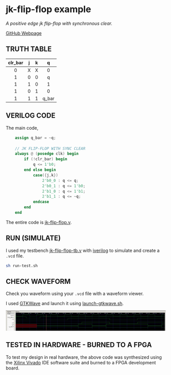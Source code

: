 # jk-flip-flop example

_A positive edge jk flip-flop with synchronous clear._

[GitHub Webpage](https://jeffdecola.github.io/my-systemverilog-examples/)

## TRUTH TABLE

| clr_bar | j      | k     | q         |
|:-------:|:------:|:-----:|:---------:|
| 0       |  X     |  X    | 0         |
| 1       |  0     |  0    | q         |
| 1       |  1     |  0    | 1         |
| 1       |  0     |  1    | 0         |
| 1       |  1     |  1    | q_bar     |

## VERILOG CODE

The main code,

```verilog
    assign q_bar = ~q;

    // JK FLIP-FLOP WITH SYNC CLEAR
    always @ (posedge clk) begin
        if (!clr_bar) begin
            q <= 1'b0;
        end else begin
            case({j,k})
                2'b0_0 : q <= q;
                2'b0_1 : q <= 1'b0;
                2'b1_0 : q <= 1'b1;
                2'b1_1 : q <= ~q;
            endcase
        end
    end
```

The entire code is
[jk-flip-flop.v](jk-flip-flop.v).

## RUN (SIMULATE)

I used my testbench
[jk-flip-flop-tb.v](jk-flip-flop-tb.v) with
[iverilog](https://github.com/JeffDeCola/my-cheat-sheets/tree/master/hardware/tools/simulation/iverilog-cheat-sheet)
to simulate and create a `.vcd` file.

```bash
sh run-test.sh
```

## CHECK WAVEFORM

Check you waveform using your `.vcd` file with a waveform viewer.

I used [GTKWave](https://github.com/JeffDeCola/my-cheat-sheets/tree/master/hardware/tools/simulation/gtkwave-cheat-sheet)
and launch it using
[launch-gtkwave.sh](launch-gtkwave.sh).

![jk-flip-flop-waveform.jpg](../../../docs/pics/jk-flip-flop-waveform.jpg)

## TESTED IN HARDWARE - BURNED TO A FPGA

To test my design in real hardware, the above code was synthesized using the
[Xilinx Vivado](https://github.com/JeffDeCola/my-cheat-sheets/tree/master/hardware/tools/synthesis/xilinx-vivado-cheat-sheet)
IDE software suite and burned to a FPGA development board.
